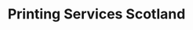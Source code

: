 ---
title: "Printing Services Scotland"
url: /dunfermline/printing-services-scotland/
shop: Kopieren
---
